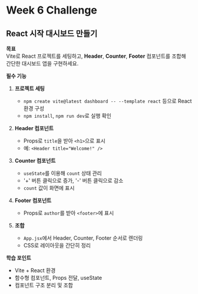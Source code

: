 # Week 6 Challenge

## React 시작 대시보드 만들기

**목표**  
Vite로 React 프로젝트를 세팅하고, **Header**, **Counter**, **Footer** 컴포넌트를 조합해 간단한 대시보드 앱을 구현하세요.

**필수 기능**  
1. **프로젝트 세팅**  
   - `npm create vite@latest dashboard -- --template react` 등으로 React 환경 구성  
   - `npm install`, `npm run dev`로 실행 확인  

2. **Header 컴포넌트**  
   - Props로 `title`을 받아 `<h1>`으로 표시  
   - 예: `<Header title="Welcome!" />`  

3. **Counter 컴포넌트**  
   - `useState`를 이용해 `count` 상태 관리  
   - '+' 버튼 클릭으로 증가, '-' 버튼 클릭으로 감소  
   - `count` 값이 화면에 표시  

4. **Footer 컴포넌트**  
   - Props로 `author`를 받아 `<footer>`에 표시  

5. **조합**  
   - `App.jsx`에서 Header, Counter, Footer 순서로 렌더링  
   - CSS로 레이아웃을 간단히 정리  

**학습 포인트**  
- Vite + React 환경  
- 함수형 컴포넌트, Props 전달, useState  
- 컴포넌트 구조 분리 및 조합  
